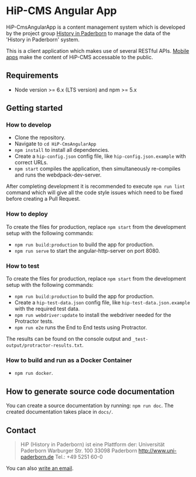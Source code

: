 HiP-CMS Angular App
===================

HiP-CmsAngularApp is a content management system which is developed by the project group [History in Paderborn](https://hip.cs.uni-paderborn.de) to manage the data of the 'History in Paderborn' system.

This is a client application which makes use of several RESTful APIs.
[Mobile apps](https://github.com/HiP-App/HiP-Forms) make the content of HiP-CMS accessable to the public.


## Requirements

 * Node version >= 6.x (LTS version) and npm >= 5.x


## Getting started 

### How to develop

 * Clone the repository.
 * Navigate to `cd HiP-CmsAngularApp`
 * `npm install` to install all dependencies.
 * Create a `hip-config.json` config file, like `hip-config.json.example` with correct URLs.
 * `npm start` compiles the application, then simultaneously re-compiles and runs the webdpack-dev-server.

After completing development it is recommended to execute `npm run lint` command which will give all the code style issues which need to be fixed before creating a Pull Request.

### How to deploy

To create the files for production, replace `npm start` from the development setup with the following commands:
 * `npm run build:production` to build the app for production.
 * `npm run serve` to start the angular-http-server on port 8080.

### How to test

To create the files for production, replace `npm start` from the development setup with the following commands:
 * `npm run build:production` to build the app for production.
 * Create a `hip-test-data.json` config file, like `hip-test-data.json.example` with the required test data.
 * `npm run webdriver:update` to install the webdriver needed for the Protractor tests.
 * `npm run e2e` runs the End to End tests using Protractor.

The results can be found on the console output and `_test-output/protractor-results.txt`.

### How to build and run as a Docker Container

 * `npm run docker`.


## How to generate source code documentation

You can create a source documentation by running: `npm run doc`. 
The created documentation takes place in `docs/`.


## Contact

> HiP (History in Paderborn) ist eine Plattform der:
> Universität Paderborn
> Warburger Str. 100
> 33098 Paderborn
> http://www.uni-paderborn.de
> Tel.: +49 5251 60-0

You can also [write an email](mailto:hip-app@campus.upb.de).
